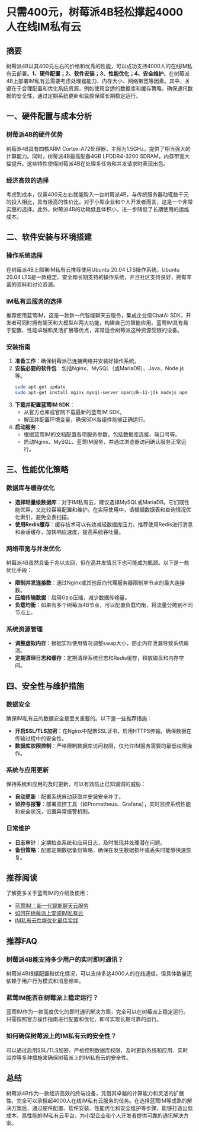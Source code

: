 # 只需400元，树莓派4B轻松撑起4000人在线IM私有云

## 摘要

树莓派4B以其400元左右的价格和优秀的性能，可以成功支持4000人的在线IM私有云部署。**1、硬件配置；2、软件安装；3、性能优化；4、安全维护**。在树莓派4B上部署IM私有云需要考虑处理器能力、内存大小、网络带宽等因素。其中，关键在于合理配置和优化系统资源，例如使用合适的数据库和缓存策略，确保通讯数据的安全性，通过定期系统更新和监控保障长期稳定运行。

## 一、硬件配置与成本分析

### 树莓派4B的硬件优势

树莓派4B具有四核ARM Cortex-A72处理器，主频为1.5GHz，提供了相当强大的计算能力。同时，树莓派4B最高配备4GB LPDDR4-3200 SDRAM，内存带宽大幅提升。这些特性使得树莓派4B在处理多任务和并发请求时表现出色。

### 经济高效的选择

考虑到成本，仅需400元左右就能购入一台树莓派4B，与传统服务器动辄数千元的投入相比，具有极高的性价比。对于小型企业和个人开发者而言，这是一个非常实惠的选择。此外，树莓派4B的功耗低且体积小，进一步降低了长期使用的运维成本。

## 二、软件安装与环境搭建

### 操作系统选择

在树莓派4B上部署IM私有云推荐使用Ubuntu 20.04 LTS操作系统。Ubuntu 20.04 LTS是一款稳定、安全和长期支持的操作系统，并且社区支持良好，拥有丰富的资料和讨论资源。

### IM私有云服务的选择

推荐使用蓝莺IM，这是一款新一代智能聊天云服务，集成企业级ChatAI SDK，开发者可同时拥有聊天和大模型AI两大功能，构建自己的智能应用。蓝莺IM具有易于配置、性能卓越和灵活扩展等优点，非常适合树莓派这种资源受限的设备。

### 安装指南

1. **准备工作**：确保树莓派已连接网络并安装好操作系统。
2. **安装必要的软件包**：包括Nginx、MySQL（或MariaDB）、Java、Node.js等。
   ```sh
   sudo apt-get update
   sudo apt-get install nginx mysql-server openjdk-11-jdk nodejs npm
   ```
3. **下载并配置蓝莺IM SDK**：
   - 从官方仓库或官网下载最新的蓝莺IM SDK。
   - 解压并配置环境变量，确保SDK各组件能够正确运行。
4. **启动服务**：
   - 根据蓝莺IM的文档配置各项服务参数，包括数据库连接、端口号等。
   - 启动Nginx、MySQL、蓝莺IM服务，并通过浏览器访问确认服务正常运行。

## 三、性能优化策略

### 数据库与缓存优化

- **选择轻量级数据库**：对于IM私有云，建议选择MySQL或MariaDB。它们既性能优异，又比较容易配置和维护。在实际使用中，请根据数据表和查询情况优化索引，避免全表扫描。
- **使用Redis缓存**：缓存技术可以有效减轻数据库压力。推荐使用Redis进行消息和会话缓存，加快响应速度，提高系统吞吐量。

### 网络带宽与并发优化

树莓派4B虽然具备千兆以太网，但在高并发情况下也可能成为瓶颈。以下是一些优化手段：
- **限制并发连接数**：通过Nginx或其他反向代理服务器限制单节点的最大连接数。
- **压缩传输数据**：启用Gzip压缩，减少数据传输量。
- **负载均衡**：如果有多个树莓派4B节点，可以配置负载均衡，将流量分摊到不同节点上。

### 系统资源管理

- **调整虚拟内存**：根据实际使用情况调整swap大小，防止内存泄漏导致系统崩溃。
- **定期清理日志和缓存**：定期清理系统日志和Redis缓存，释放磁盘和内存空间。

## 四、安全性与维护措施

### 数据安全

确保IM私有云的数据安全是至关重要的。以下是一些推荐措施：
- **开启SSL/TLS加密**：在Nginx中配置SSL证书，启用HTTPS传输，确保数据在传输过程中的安全性。
- **数据库权限控制**：严格限制数据库访问权限，仅允许IM服务需要的最低权限操作。

### 系统与应用更新

保持系统和应用的及时更新，可以有效防止已知漏洞的威胁：
- **自动更新**：配置系统自动获取并安装安全补丁。
- **监控与报警**：部署监控工具（如Prometheus、Grafana），实时监控系统性能和安全状况，设置异常报警机制。

### 日常维护

- **日志审计**：定期检查系统和应用日志，及时发现并处理潜在问题。
- **备份策略**：配置定期数据备份策略，确保在发生数据损坏或丢失时能够快速恢复。

## 推荐阅读

了解更多关于蓝莺IM的介绍及使用：
- [蓝莺IM：新一代智能聊天云服务](https://www.lanyingim.com)
- [如何在树莓派上安装IM私有云](https://www.lanyingim.com/articles/install-im-private-cloud-on-raspberry-pi.html)
- [IM私有云性能优化最佳实践](https://www.lanyingim.com/articles/im-private-cloud-performance-optimization.html)

## 推荐FAQ

### **树莓派4B能支持多少用户的实时即时通讯？**

树莓派4B根据配置和优化情况，可以支持多达4000人的在线通信。但具体数量还依赖于用户行为模式和消息频率。

### **蓝莺IM能否在树莓派上稳定运行？**

蓝莺IM作为一款高度优化的即时通讯解决方案，完全可以在树莓派上稳定运行。只需按照官方操作指南进行配置和优化，即可实现长期可靠的运行。

### **如何确保树莓派上的IM私有云的安全性？**

可以通过启用SSL/TLS加密、严格控制数据库权限、及时更新系统和应用、实时监控等多种措施来确保树莓派上的IM私有云的安全性。

## 总结

树莓派4B作为一款经济高效的终端设备，凭借其卓越的计算能力和灵活的扩展性，完全可以承担起4000人在线IM私有云服务的任务。在选择蓝莺IM等成熟的解决方案后，通过硬件配置、软件安装、性能优化和安全维护等步骤，能够打造出低成本、高性能的IM私有云平台，为小型企业和个人开发者提供可靠的通讯解决方案。